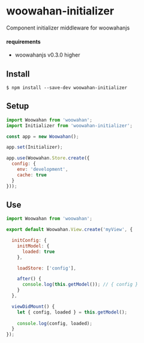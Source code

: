 # woowahan-initializer

Component initializer middleware for woowahanjs

#### requirements

* woowahanjs v0.3.0 higher

## Install

```
$ npm install --save-dev woowahan-initializer
```

## Setup

```javascript
import Woowahan from 'woowahan';
import Initializer from 'woowahan-initializer';

const app = new Woowahan();

app.set(Initializer);

app.use(Woowahan.Store.create({
  config: {
    env: 'development',
    cache: true
  }
}));
```

## Use


```javascript
import Woowahan from 'woowahan';

export default Woowahan.View.create('myView', {

  initConfig: {
    initModel: {
      loaded: true
    },

    loadStore: ['config'],

    after() {
      console.log(this.getModel()); // { config }
    }
  },

  viewDidMount() {
    let { config, loaded } = this.getModel();
    
    console.log(config, loaded);
  }
});

```
